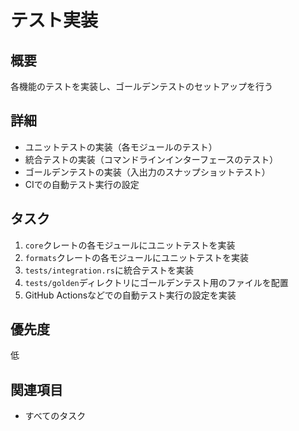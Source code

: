 # テスト実装

## 概要
各機能のテストを実装し、ゴールデンテストのセットアップを行う

## 詳細
- ユニットテストの実装（各モジュールのテスト）
- 統合テストの実装（コマンドラインインターフェースのテスト）
- ゴールデンテストの実装（入出力のスナップショットテスト）
- CIでの自動テスト実行の設定

## タスク
1. `core`クレートの各モジュールにユニットテストを実装
2. `formats`クレートの各モジュールにユニットテストを実装
3. `tests/integration.rs`に統合テストを実装
4. `tests/golden`ディレクトリにゴールデンテスト用のファイルを配置
5. GitHub Actionsなどでの自動テスト実行の設定を実装

## 優先度
低

## 関連項目
- すべてのタスク
